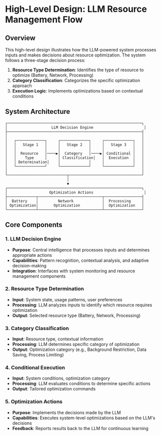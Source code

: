 # High-Level Design: LLM Resource Management Flow

## Overview

This high-level design illustrates how the LLM-powered system processes inputs and makes decisions about resource optimization. The system follows a three-stage decision process:

1. **Resource Type Determination**: Identifies the type of resource to optimize (Battery, Network, Processing)
2. **Category Classification**: Categorizes the specific optimization approach
3. **Execution Logic**: Implements optimizations based on contextual conditions

## System Architecture

```
┌─────────────────────────────────────────────────────────────┐
│                    LLM Decision Engine                       │
├─────────────────────────────────────────────────────────────┤
│                                                             │
│   ┌─────────────┐     ┌─────────────┐     ┌─────────────┐   │
│   │   Stage 1   │     │   Stage 2   │     │   Stage 3   │   │
│   │             │     │             │     │             │   │
│   │  Resource   │────▶│  Category   │────▶│ Conditional │   │
│   │    Type     │     │ Classification│   │  Execution  │   │
│   │ Determination│    │             │     │             │   │
│   └─────────────┘     └─────────────┘     └─────────────┘   │
│                                                             │
└───────────────────────────┬─────────────────────────────────┘
                            │
                            ▼
┌─────────────────────────────────────────────────────────────┐
│                   Optimization Actions                       │
├─────────────┬─────────────────────────────┬─────────────────┤
│  Battery    │         Network             │  Processing     │
│ Optimization│       Optimization          │  Optimization   │
└─────────────┴─────────────────────────────┴─────────────────┘
```

## Core Components

### 1. LLM Decision Engine
- **Purpose**: Central intelligence that processes inputs and determines appropriate actions
- **Capabilities**: Pattern recognition, contextual analysis, and adaptive decision-making
- **Integration**: Interfaces with system monitoring and resource management components

### 2. Resource Type Determination
- **Input**: System state, usage patterns, user preferences
- **Processing**: LLM analyzes inputs to identify which resource requires optimization
- **Output**: Selected resource type (Battery, Network, Processing)

### 3. Category Classification
- **Input**: Resource type, contextual information
- **Processing**: LLM determines specific category of optimization
- **Output**: Optimization category (e.g., Background Restriction, Data Saving, Process Limiting)

### 4. Conditional Execution
- **Input**: System conditions, optimization category
- **Processing**: LLM evaluates conditions to determine specific actions
- **Output**: Tailored optimization commands

### 5. Optimization Actions
- **Purpose**: Implements the decisions made by the LLM
- **Capabilities**: Executes system-level optimizations based on the LLM's decisions
- **Feedback**: Reports results back to the LLM for continuous learning 